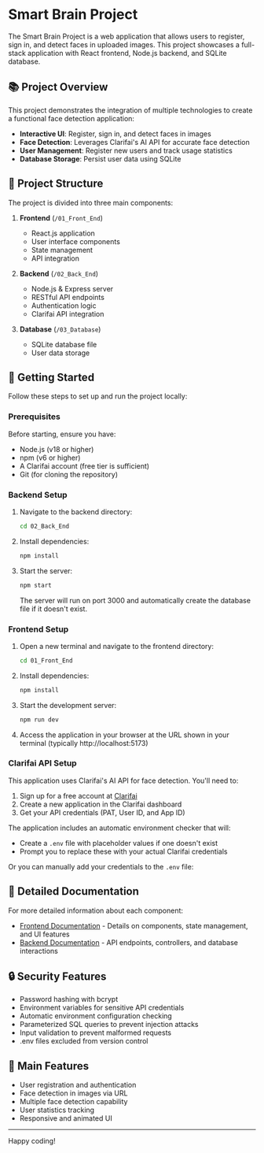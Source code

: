 # Smart Brain Project

The Smart Brain Project is a web application that allows users to register, sign in, and detect faces in uploaded images. This project showcases a full-stack application with React frontend, Node.js backend, and SQLite database.

## 📚 Project Overview

This project demonstrates the integration of multiple technologies to create a functional face detection application:

- **Interactive UI**: Register, sign in, and detect faces in images
- **Face Detection**: Leverages Clarifai's AI API for accurate face detection
- **User Management**: Register new users and track usage statistics
- **Database Storage**: Persist user data using SQLite

## 📁 Project Structure

The project is divided into three main components:

1. **Frontend** (`/01_Front_End`)
   - React.js application
   - User interface components
   - State management
   - API integration

2. **Backend** (`/02_Back_End`)
   - Node.js & Express server
   - RESTful API endpoints
   - Authentication logic
   - Clarifai API integration

3. **Database** (`/03_Database`) 
   - SQLite database file
   - User data storage

## 🚀 Getting Started

Follow these steps to set up and run the project locally:

### Prerequisites

Before starting, ensure you have:
- Node.js (v18 or higher)
- npm (v6 or higher)
- A Clarifai account (free tier is sufficient)
- Git (for cloning the repository)

### Backend Setup

1. Navigate to the backend directory:
   ```bash
   cd 02_Back_End
   ```

2. Install dependencies:
   ```bash
   npm install
   ```

3. Start the server:
   ```bash
   npm start
   ```
   
   The server will run on port 3000 and automatically create the database file if it doesn't exist.

### Frontend Setup

1. Open a new terminal and navigate to the frontend directory:
   ```bash
   cd 01_Front_End
   ```

2. Install dependencies:
   ```bash
   npm install
   ```

3. Start the development server:
   ```bash
   npm run dev
   ```

4. Access the application in your browser at the URL shown in your terminal (typically http://localhost:5173)

### Clarifai API Setup

This application uses Clarifai's AI API for face detection. You'll need to:

1. Sign up for a free account at [Clarifai](https://clarifai.com/signup)
2. Create a new application in the Clarifai dashboard
3. Get your API credentials (PAT, User ID, and App ID)

The application includes an automatic environment checker that will:
- Create a `.env` file with placeholder values if one doesn't exist
- Prompt you to replace these with your actual Clarifai credentials

Or you can manually add your credentials to the `.env` file:

## 📝 Detailed Documentation

For more detailed information about each component:

- [Frontend Documentation](./01_Front_End/README.md) - Details on components, state management, and UI features
- [Backend Documentation](./02_Back_End/README.md) - API endpoints, controllers, and database interactions

## 🔒 Security Features

- Password hashing with bcrypt
- Environment variables for sensitive API credentials
- Automatic environment configuration checking
- Parameterized SQL queries to prevent injection attacks
- Input validation to prevent malformed requests
- .env files excluded from version control

## 🧩 Main Features

- User registration and authentication
- Face detection in images via URL
- Multiple face detection capability
- User statistics tracking
- Responsive and animated UI

---

Happy coding!
